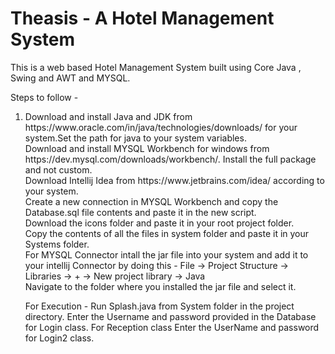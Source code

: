 # Theasis - A Hotel Management System
<p>This is a web based Hotel Management System built using Core Java , Swing and AWT and MYSQL.<p>
Steps to follow - <br>

<ol>
  <li>
Download and install Java and JDK from https://www.oracle.com/in/java/technologies/downloads/ for your system.Set the path for java to your system variables.<br></li>
Download and install MYSQL Workbench for windows from https://dev.mysql.com/downloads/workbench/. Install the full package and not custom.<br></li>
Download Intellij Idea from https://www.jetbrains.com/idea/ according to your system.<br></li>
Create a new connection in MYSQL Workbench and copy the Database.sql file contents and paste it in the new script.<br></li>
Download the icons folder and paste it in your root project folder.<br></li>
Copy the contents of all the files in system folder and paste it in your Systems folder.<br></li>
For MYSQL Connector intall the jar file into your system and add it to your intellij Connector by doing this - File -> Project Structure -> Libraries -> + -> New project library -> Java <br></li>
Navigate to the folder where you installed the jar file and select it.<br></li>
    </li>
  </ol>


<ol>
For Execution -
Run Splash.java from System folder in the project directory.
Enter the Username and password provided in the Database for Login class.
For Reception class Enter the UserName and password for Login2 class.
</ol>



